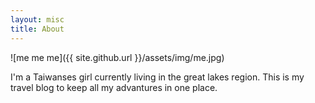```yaml
---
layout: misc
title: About
---
```

![me me me]({{ site.github.url }}/assets/img/me.jpg)

I'm a Taiwanses girl currently living in the great lakes region.
This is my travel blog to keep all my advantures in one place. 

